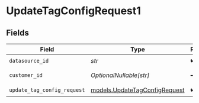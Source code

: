 # UpdateTagConfigRequest1


## Fields

| Field                                                                | Type                                                                 | Required                                                             | Description                                                          |
| -------------------------------------------------------------------- | -------------------------------------------------------------------- | -------------------------------------------------------------------- | -------------------------------------------------------------------- |
| `datasource_id`                                                      | *str*                                                                | :heavy_check_mark:                                                   | N/A                                                                  |
| `customer_id`                                                        | *OptionalNullable[str]*                                              | :heavy_minus_sign:                                                   | Customer ID                                                          |
| `update_tag_config_request`                                          | [models.UpdateTagConfigRequest](../models/updatetagconfigrequest.md) | :heavy_check_mark:                                                   | N/A                                                                  |